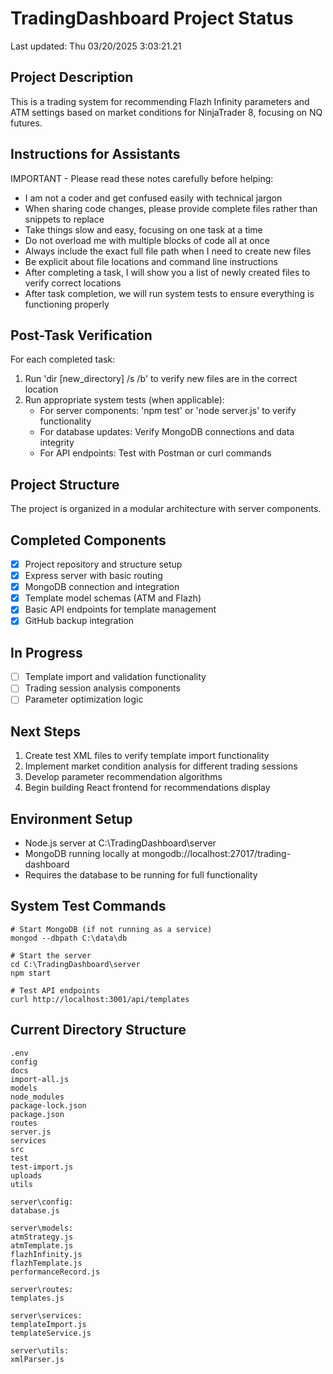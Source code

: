 # TradingDashboard Project Status 
Last updated: Thu 03/20/2025  3:03:21.21 
 
## Project Description 
This is a trading system for recommending Flazh Infinity parameters and ATM settings based on market conditions for NinjaTrader 8, focusing on NQ futures. 
 
## Instructions for Assistants 
IMPORTANT - Please read these notes carefully before helping: 
 
- I am not a coder and get confused easily with technical jargon 
- When sharing code changes, please provide complete files rather than snippets to replace 
- Take things slow and easy, focusing on one task at a time 
- Do not overload me with multiple blocks of code all at once 
- Always include the exact full file path when I need to create new files 
- Be explicit about file locations and command line instructions 
- After completing a task, I will show you a list of newly created files to verify correct locations 
- After task completion, we will run system tests to ensure everything is functioning properly 
 
## Post-Task Verification 
For each completed task: 
1. Run 'dir [new_directory] /s /b' to verify new files are in the correct location 
2. Run appropriate system tests (when applicable): 
   - For server components: 'npm test' or 'node server.js' to verify functionality 
   - For database updates: Verify MongoDB connections and data integrity 
   - For API endpoints: Test with Postman or curl commands 
 
## Project Structure 
The project is organized in a modular architecture with server components. 
 
## Completed Components 
- [x] Project repository and structure setup 
- [x] Express server with basic routing 
- [x] MongoDB connection and integration 
- [x] Template model schemas (ATM and Flazh) 
- [x] Basic API endpoints for template management 
- [x] GitHub backup integration 
 
## In Progress 
- [ ] Template import and validation functionality 
- [ ] Trading session analysis components 
- [ ] Parameter optimization logic 
 
## Next Steps 
1. Create test XML files to verify template import functionality 
2. Implement market condition analysis for different trading sessions 
3. Develop parameter recommendation algorithms 
4. Begin building React frontend for recommendations display 
 
## Environment Setup 
- Node.js server at C:\TradingDashboard\server 
- MongoDB running locally at mongodb://localhost:27017/trading-dashboard 
- Requires the database to be running for full functionality 
 
## System Test Commands 
```text 
# Start MongoDB (if not running as a service) 
mongod --dbpath C:\data\db 
 
# Start the server 
cd C:\TradingDashboard\server 
npm start 
 
# Test API endpoints 
curl http://localhost:3001/api/templates 
``` 
 
## Current Directory Structure 
```text 
.env
config
docs
import-all.js
models
node_modules
package-lock.json
package.json
routes
server.js
services
src
test
test-import.js
uploads
utils
 
server\config: 
database.js
 
server\models: 
atmStrategy.js
atmTemplate.js
flazhInfinity.js
flazhTemplate.js
performanceRecord.js
 
server\routes: 
templates.js
 
server\services: 
templateImport.js
templateService.js
 
server\utils: 
xmlParser.js
``` 
